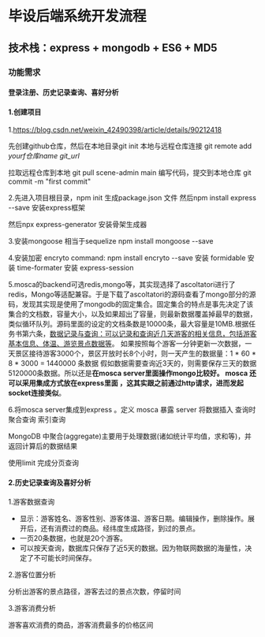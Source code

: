 # 毕设后端系统开发流程

## 技术栈：express + mongodb + ES6 + MD5

### 功能需求

#### 登录注册、历史记录查询、喜好分析

#### 1.创建项目

1.https://blog.csdn.net/weixin_42490398/article/details/90212418  

先创建github仓库，然后在本地目录git init  本地与远程仓库连接   git remote add *yourf仓库name* *git_url*

拉取远程仓库到本地 git pull scene-admin main   编写代码，提交到本地仓库  git commit -m "first commit"

2.先进入项目根目录，npm init 生成package.json 文件  然后npm install express --save  安装express框架

然后npx express-generator 安装骨架生成器

3.安装mongoose 相当于sequelize  npm install mongoose --save

4.安装加密 encryto command: npm install encryto --save  安装 formidable   安装 time-formater  安装 express-session 

5.mosca的backend可选redis,mongo等，其实现选择了ascoltatori进行了redis，Mongo等适配兼容。于是下载了ascoltatori的源码查看了mongo部分的源码，发现其实现是使用了mongodb的固定集合。固定集合的特点是事先决定了该集合的文档数，容量大小，以及如果超出了容量，则最新数据覆盖掉最早的数据，类似循环队列。源码里面的设定的文档条数是10000条，最大容量是10MB.根据任务书第六条，<u>数据记录与查询：可以记录和查询近几天游客的相关信息，包括游客基本信息、体温、游览景点数据等</u>。 如果按照每个游客一分钟更新一次数据，一天景区接待游客3000个，景区开放时长8个小时，则一天产生的数据量：1 * 60 * 8 * 3000 = 1440000 条数据 假如数据需要查询近3天的，则需要保存三天的数据 5120000条数据。所以还是**在mosca server里面操作mongo比较好。 mosca 还可以采用集成方式放在express里面 ，这其实跟之前通过http请求，进而发起socket连接类似**。

6.将mosca server集成到express 。定义 mosca 暴露 server  将数据插入  查询时聚合查询 索引查询 

MongoDB 中聚合(aggregate)主要用于处理数据(诸如统计平均值，求和等)，并返回计算后的数据结果 

使用limit 完成分页查询 

#### 2.历史记录查询及喜好分析

1.游客数据查询

- 显示：游客姓名、游客性别、游客体温、游客日期。编辑操作，删除操作。展开后，还有消费过的商品。经纬度生成路径，到过的景点。
- 一页20条数据，也就是20个游客。
- 可以按天查询，数据库只保存了近5天的数据。因为物联网数据的海量性，决定了不可能长时间保存。

2.游客位置分析

分析出游客的景点路径，游客去过的景点次数，停留时间

3.游客消费分析

游客喜欢消费的商品，游客消费最多的价格区间
